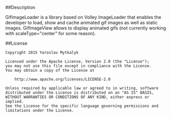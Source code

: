 ##Description

GifImageLoader is a library based on Volley ImageLoader that enables the developer to load, show and cache animated gif images as well as static images.
GifImageView allows to display animated gifs (not currently working with scaleType="center" for some reason).

##License

```
Copyright 2015 Yaroslav Mytkalyk

Licensed under the Apache License, Version 2.0 (the "License");
you may not use this file except in compliance with the License.
You may obtain a copy of the License at

    http://www.apache.org/licenses/LICENSE-2.0

Unless required by applicable law or agreed to in writing, software
distributed under the License is distributed on an "AS IS" BASIS,
WITHOUT WARRANTIES OR CONDITIONS OF ANY KIND, either express or implied.
See the License for the specific language governing permissions and
limitations under the License.

```